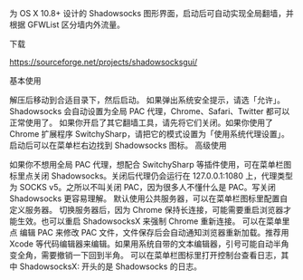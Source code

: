 为 OS X 10.8+ 设计的 Shadowsocks 图形界面，启动后可自动实现全局翻墙，并根据 GFWList 区分墙内外流量。

下载

https://sourceforge.net/projects/shadowsocksgui/

基本使用

解压后移动到合适目录下，然后启动。
如果弹出系统安全提示，请选「允许」。
Shadowsocks 会自动设置为全局 PAC 代理，Chrome、Safari、Twitter 都可以正常使用了。
如果你开启了其它翻墙工具，请先将它们关闭。如果你使用了 Chrome 扩展程序 SwitchySharp，请把它的模式设置为「使用系统代理设置」。
启动后可以在菜单栏右边找到 Shadowsocks 图标。
高级使用

如果你不想用全局 PAC 代理，想配合 SwitchySharp 等插件使用，可在菜单栏图标里点关闭 Shadowsocks。关闭后代理仍会运行在 127.0.0.1:1080 上，代理类型为 SOCKS v5。之所以不叫关闭 PAC，因为很多人不懂什么是 PAC。写关闭 Shadowsocks 更容易理解。
默认使用公共服务器，可以在菜单栏图标里配置自定义服务器。
切换服务器后，因为 Chrome 保持长连接，可能需要重启浏览器才能生效。也可以重启 ShadowsocksX 来强制 Chrome 重新连接。
可以在菜单里点 编辑 PAC 来修改 PAC 文件，文件保存后会自动通知浏览器重新加载。推荐用 Xcode 等代码编辑器来编辑。如果用系统自带的文本编辑器，引号可能自动半角变全角，需要撤销一下回到半角。
可以在菜单栏图标里打开控制台查看日志，其中 ShadowsocksX: 开头的是 Shadowsocks 的日志。
